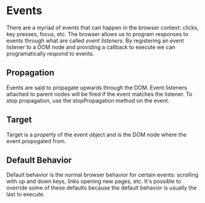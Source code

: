 # Events

There are a myriad of events that can happen in the browser context: clicks, key presses, focus, etc. The browser allows us to program responses to events through what are called _event listeners_. By registering an event listener to a DOM node and providing a callback to execute we can programatically respond to events.

## Propagation

Events are said to propagate upwards through the DOM. Event listeners attached to parent nodes will be fired if the event matches the listener. To stop propagation, use the stopPropagation method on the event.

## Target

Target is a property of the event object and is the DOM node where the event propogated from.

## Default Behavior

Default behavior is the normal browser behavior for certain events: scrolling with up and down keys, links opening new pages, etc. It's possible to override some of these defaults because the default behavior is usually the last to execute.
